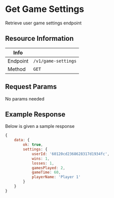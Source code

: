 # Get Game Settings

Retrieve user game settings endpoint

## Resource Information

| Info     |                     |
| -------- | ------------------- |
| Endpoint | `/v1/game-settings` |
| Method   | `GET`               |

## Request Params

No params needed

## Example Response

Below is given a sample response

```javascript
{
    data: {
        ok: true,
        settings: {
            userId: '60120cd2368628317d1934fc',
			wins: 1,
			losses: 1,
			gamesPlayed: 2,
			gameTime: 60,
			playerName: 'Player 1'
        }
	}
}
```

